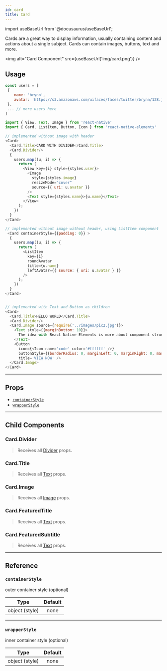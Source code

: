 ```yaml
---
id: card
title: Card
---
```


import useBaseUrl from '@docusaurus/useBaseUrl';

Cards are a great way to display information, usually containing content and
actions about a single subject. Cards can contain images, buttons, text and
more.

<img alt="Card Component" src={useBaseUrl('img/card.png')} />

## Usage

```js
const users = [
 {
    name: 'brynn',
    avatar: 'https://s3.amazonaws.com/uifaces/faces/twitter/brynn/128.jpg'
 },
 ... // more users here
]

import { View, Text, Image } from 'react-native'
import { Card, ListItem, Button, Icon } from 'react-native-elements'

// implemented without image with header
<Card>
  <Card.Title>CARD WITH DIVIDER</Card.Title>
  <Card.Divider/>
  {
    users.map((u, i) => {
      return (
        <View key={i} style={styles.user}>
          <Image
            style={styles.image}
            resizeMode="cover"
            source={{ uri: u.avatar }}
          />
          <Text style={styles.name}>{u.name}</Text>
        </View>
      );
    })
  }
</Card>

// implemented without image without header, using ListItem component
 <Card containerStyle={{padding: 0}} >
  {
    users.map((u, i) => {
      return (
        <ListItem
          key={i}
          roundAvatar
          title={u.name}
          leftAvatar={{ source: { uri: u.avatar } }}
        />
      );
    })
  }
</Card>


// implemented with Text and Button as children
<Card>
  <Card.Title>HELLO WORLD</Card.Title>
  <Card.Divider/>
  <Card.Image source={require('../images/pic2.jpg')}>
    <Text style={{marginBottom: 10}}>
      The idea with React Native Elements is more about component structure than actual design.
    </Text>
    <Button
      icon={<Icon name='code' color='#ffffff' />}
      buttonStyle={{borderRadius: 0, marginLeft: 0, marginRight: 0, marginBottom: 0}}
      title='VIEW NOW' />
  </Card.Image>
</Card>
```

---

## Props

- [`containerStyle`](#containerstyle)
- [`wrapperStyle`](#wrapperstyle)

---

## Child Components

### Card.Divider

> Receives all [Divider](divider.md#props) props.

### Card.Title

> Receives all [Text](text.md#props) props.

### Card.Image

> Receives all [Image](image.md#props) props.

### Card.FeaturedTitle

> Receives all [Text](text.md#props) props.

### Card.FeaturedSubtitle

> Receives all [Text](text.md#props) props.

---

## Reference

### `containerStyle`

outer container style (optional)

|      Type      | Default |
| :------------: | :-----: |
| object (style) |  none   |

---

### `wrapperStyle`

inner container style (optional)

|      Type      | Default |
| :------------: | :-----: |
| object (style) |  none   |
